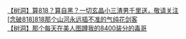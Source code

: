 [【树洞】算818？算自黑？一切玄晶小三渣男千里送，敬请关注](http://tieba.baidu.com/p/3025979288?see_lz=1&pn=)   
[[念破818]818那个山河永远插不准的气纯花剑客](http://tieba.baidu.com/p/3025600137?see_lz=1&pn=)   
[【树洞】那个每天在美人图蹲我的8400装分的毒哥](http://tieba.baidu.com/p/3025744861?see_lz=1&pn=)   
